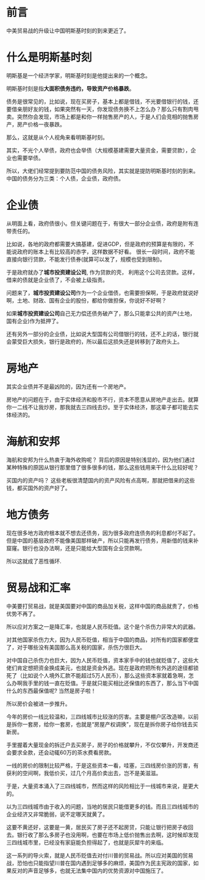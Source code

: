 # 前言

中美贸易战的升级让中国明斯基时刻的到来更近了。

# 什么是明斯基时刻

明斯基是一个经济学家，明斯基时刻是他提出来的一个概念。

明斯基时刻是指**大面积债务违约，导致资产价格暴跌**。

债务是很常见的，比如说，现在买房子，基本上都是借钱，不光要借银行的钱，还要借亲朋好友的钱，如果突然有一天，你发现债务换不上怎么办？那么只有割肉甩卖。突然你会发现，市场上都是和你一样抛售房产的人，于是人们会竞相的抛售房产，房产价格一夜暴跌。

那么，这就是从个人视角来看明斯基时刻。

其实，不光个人举债，政府也会举债（大规模基建需要大量资金，需要贷款），企业也需要举债。

所以，大佬们经常提到要防范中国的债务风险，其实就是提防明斯基时刻的到来。中国的债务分为三类：个人债，企业债，政府债。


# 企业债

从明面上看，政府债很小。但关键问题在于，有很大一部分企业债，政府是附有连带责任的。

比如说，各地的政府都需要大搞基建，促进GDP，但是政府的预算是有限的，不能说政府的账本上有比较高的赤字，这样数据不好看。 很长一段时间，政府不能直接向银行贷款，不能发行债券(就算可以发了，规模也受到限制)。

于是政府就办了**城市投资建设公司**, 作为贷款的壳， 利用这个公司去贷款。这样，借来的债就是企业债了，不会被上级指责。

问题来了，**城市投资建设公司**作为一个企业借债，也需要担保啊，于是政府就说好啊，土地、财政、国有企业的股份，都给你做担保，你说好不好啊？

如果**城市投资建设公司**自己无力偿还债务破产了，那么只能拿公共的资产(土地，国有企业)作为抵押了。

还有另外一部分的企业债，比如说大型国有公司借银行的钱，还不上的话，银行就会蒙受巨大损失，银行是政府的，所以最后这损失还是转移到了政府头上。


# 房地产

其实企业债并不是最凶险的，因为还有一个房地产。

房地产的问题在于，由于实体经济和股市不行，资本不愿意从房地产走出去。就算你一二线不让我炒房，那我就去三四线去炒。至于实体经济，那这辈子都可能去实体经济的。

# 海航和安邦

海航和安邦为什么热衷于海外收购呢？ 背后的原因是特别浅显的，因为他们通过某种特殊的原因从银行那里借了很多很多的钱，那么这些钱用来干什么比较好呢？

买国内的资产吗？ 这些老板很清楚国内的资产风险有点高啊，那就把借来的这些钱，都买国外的资产好了。

# 地方债务

现在很多地方政府根本就不想去还债务，因为很多政府连债务的利息都付不起了。但是中国的基层政府不能像美国那样破产，所以只能再发行债务，用新借的钱来补窟窿。银行也没办法啊，还是只能给大型国有企业贷款啊。

所以这就成了恶性循环.

# 贸易战和汇率

中美要打贸易战，就是美国要对中国的商品加关税，这样中国的商品就贵了，价格优势不再了。

所以应对方案之一是降汇率，也就是人民币贬值。这个是个杀伤力非常大的武器。

对其他国家杀伤力大，因为人民币贬值，相当于中国的商品，对所有的国家都便宜了，对于哪些没有美国那么高关税的国家，杀伤力很巨大。

对中国自己杀伤力也巨大，因为人民币贬值，资本家手中的钱也就贬值了，这些大佬们肯定想把资金换成美元，也就是资金外逃。现在是政府把所有外逃的途径都锁死了（比如说个人境外汇款不能超过5万人民币），那么这些资本家就着急啊，怎么办啊我手里的钱一直在贬值。于是就只能买相比还保值的东西了，那么当下中国什么的东西最保值呢? 当然是房子啦！

所以房价会被进一步推升。

今年的房价一线比较温和，三四线城市比较涨的厉害。主要是棚户区改造嘛，以前是拆你一套房，给你一套房，也就是“房屋产权调换”，现在是拆你房子给你钱去买新房。

手里握着大量现金的拆迁户去买房子，房子的价格就攀升，不仅仅攀升，开发商还会要求全款，还会动辄60万的茶水费看房款。

一线的房价的限制比较严格，于是这些资本一看，哇塞，三四线房价涨的厉害，有获利的空间啊，我低价买，过几个月高价卖出去，岂不是美滋滋。

于是，大量资本涌入了三四线城市，然而这样的风险相比于一线城市来说，是更大的。

以为三四线城市由于收入的问题，当地的居民只能借更多的钱。而且三四线城市的企业经济又非常脆弱，说不定哪天就黄了。

这要不黄还好，这要是一黄，居民买了房子还不起房贷，只能让银行把房子收回去。银行收了那么多房子也没用啊，也要在市场上低价抛售出去啊，这时候却发现三四线城市里，已经没有家庭能负担得起了，也就是灰犀牛的来临。

这一系列的导火索，就是人民币贬值去对付川普的贸易战。所以应对美国的贸易战，恐怕也只能指望川普在国内遇到足够多的麻烦，美国作为民主宪政的国家，如果反对的声音足够多，也就无法集中国内的优势资源对中国施压了。




